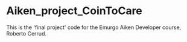 # Aiken_project_CoinToCare
This is the 'final project' code for the Emurgo Aiken Developer course, Roberto Cerrud. 
